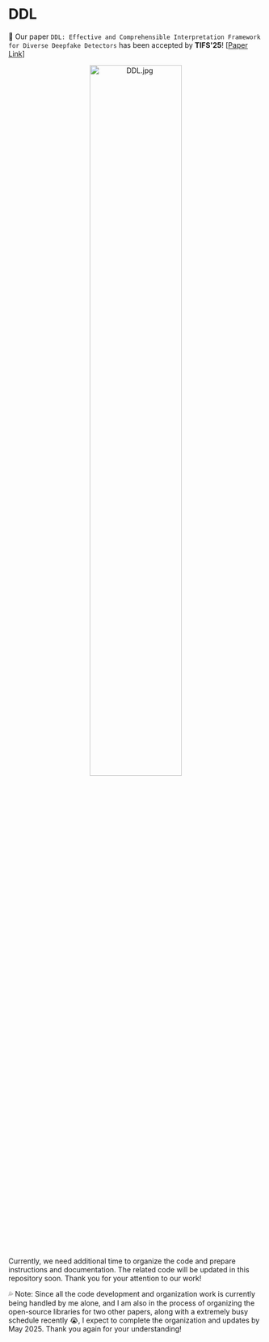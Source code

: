 # DDL
🎉 Our paper `DDL: Effective and Comprehensible Interpretation Framework for Diverse Deepfake Detectors` has been accepted by **TIFS'25**! [[Paper Link](https://ieeexplore.ieee.org/document/10937201)]

<div align="center">
<img src="https://s2.loli.net/2025/03/22/Tiz97MwVWgPyUIG.jpg" alt="DDL.jpg" width="60%;"/>
</div>

Currently, we need additional time to organize the code and prepare instructions and documentation. The related code will be updated in this repository soon. Thank you for your attention to our work!

💦 Note: Since all the code development and organization work is currently being handled by me alone, and I am also in the process of organizing the open-source libraries for two other papers, along with a extremely busy schedule recently 😭, I expect to complete the organization and updates by May 2025. Thank you again for your understanding!


